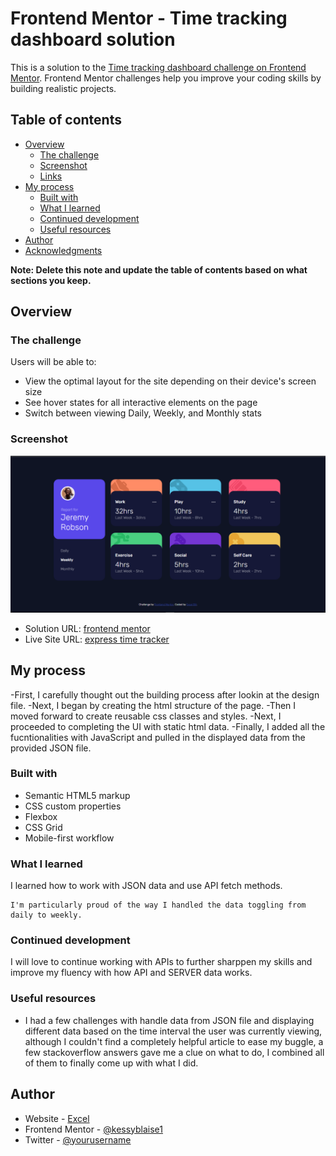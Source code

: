 # Frontend Mentor - Time tracking dashboard solution

This is a solution to the [Time tracking dashboard challenge on Frontend Mentor](https://www.frontendmentor.io/challenges/time-tracking-dashboard-UIQ7167Jw). Frontend Mentor challenges help you improve your coding skills by building realistic projects. 

## Table of contents

- [Overview](#overview)
  - [The challenge](#the-challenge)
  - [Screenshot](#screenshot)
  - [Links](#links)
- [My process](#my-process)
  - [Built with](#built-with)
  - [What I learned](#what-i-learned)
  - [Continued development](#continued-development)
  - [Useful resources](#useful-resources)
- [Author](#author)
- [Acknowledgments](#acknowledgments)

**Note: Delete this note and update the table of contents based on what sections you keep.**

## Overview

### The challenge

Users will be able to:

- View the optimal layout for the site depending on their device's screen size
- See hover states for all interactive elements on the page
- Switch between viewing Daily, Weekly, and Monthly stats

### Screenshot

![](./screenshot.png)


- Solution URL: [frontend mentor](https://github.com/Kessyblaise1/time-tracking-dashboard-main)
- Live Site URL: [express time tracker](https://expresstimetracker.netlify.app)

## My process
-First, I carefully thought out the building process after lookin at the design file.
-Next, I began by creating the html structure of the page.
-Then I moved forward to create reusable css classes and styles.
-Next, I proceeded to completing the UI with static html data.
-Finally, I added all the fucntionalities with JavaScript and pulled in the displayed data from the provided JSON file.

### Built with

- Semantic HTML5 markup
- CSS custom properties
- Flexbox
- CSS Grid
- Mobile-first workflow


### What I learned

I learned how to work with JSON data and use API fetch methods.

```
I'm particularly proud of the way I handled the data toggling from daily to weekly.
```



### Continued development

I will love to continue working with APIs to further sharppen my skills and improve my fluency with how API and SERVER data works.

### Useful resources

- I had a few challenges with handle data from JSON file and displaying different data based on the time interval the user was currently viewing, although I couldn't find a completely helpful article to ease my buggle, a few stackoverflow answers gave me a clue on what to do, I combined all of them to finally come up with what I did.

## Author

- Website - [Excel](https://excelbill.netlify.app)
- Frontend Mentor - [@kessyblaise1](https://www.frontendmentor.io/profile/kessyblaise1)
- Twitter - [@yourusername](https://www.twitter.com/excel_bill)
